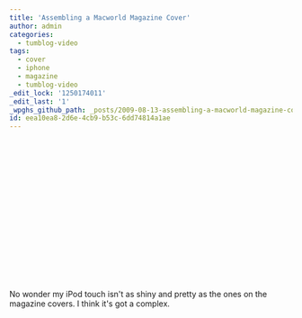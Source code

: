 ```yaml
---
title: 'Assembling a Macworld Magazine Cover'
author: admin
categories:
  - tumblog-video
tags:
  - cover
  - iphone
  - magazine
  - tumblog-video
_edit_lock: '1250174011'
_edit_last: '1'
_wpghs_github_path: _posts/2009-08-13-assembling-a-macworld-magazine-cover.md
id: eea10ea8-2d6e-4cb9-b53c-6dd74814a1ae
---
```

<p><object width="450" height="253"><param name="allowfullscreen" value="true" /><param name="allowscriptaccess" value="always" /><param name="movie" value="http://vimeo.com/moogaloop.swf?clip_id=5989754&amp;server=vimeo.com&amp;show_title=1&amp;show_byline=1&amp;show_portrait=1&amp;color=ff9933&amp;fullscreen=1" /><embed src="http://vimeo.com/moogaloop.swf?clip_id=5989754&amp;server=vimeo.com&amp;show_title=1&amp;show_byline=1&amp;show_portrait=1&amp;color=ff9933&amp;fullscreen=1" type="application/x-shockwave-flash" allowfullscreen="true" allowscriptaccess="always" width="450" height="253"></embed></object></p>
<p>No wonder my iPod touch isn't as shiny and pretty as the ones on the magazine covers.  I think it's got a complex.</p>
